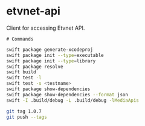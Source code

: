 # etvnet-api

Client for accessing Etvnet API.

    # Commands
    
```sh
swift package generate-xcodeproj
swift package init --type=executable
swift package init --type=library
swift package resolve
swift build
swift test -l
swift test -s <testname>
swift package show-dependencies
swift package show-dependencies --format json
swift -I .build/debug -L .build/debug -lMediaApis
```

```bash
git tag 1.0.7
git push --tags
```

  

